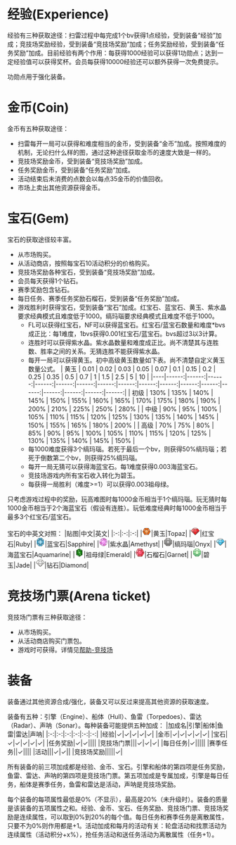 # 经验(Experience)
经验有三种获取途径：扫雷过程中每完成1个bv获得1点经验，受到装备“经验”加成；竞技场奖励经验，受到装备“竞技场奖励”加成；任务奖励经验，受到装备“任务奖励”加成。目前经验有两个作用：每获得1000经验可以获得1功勋点；达到一定经验值可以获得奖杯。会员每获得10000经验还可以额外获得一次免费提示。

功勋点用于强化装备。

# 金币(Coin)
金币有五种获取途径：
- 扫雷每开一局可以获得和难度相当的金币，受到装备“金币”加成。按照难度的机制，无论扫什么样的图，通过这种途径获取金币的速度大致是一样的。
- 竞技场奖励金币，受到装备“竞技场奖励”加成。
- 任务奖励金币，受到装备“任务奖励”加成。
- 活动结束后未消费的点数会以每点35金币的价值回收。
- 市场上卖出其他资源获得金币。

# 宝石(Gem)
宝石的获取途径较丰富。
- 从市场购买。
- 从活动商店，按照每宝石10活动积分的价格购买。
- 竞技场奖励各种宝石，受到装备“竞技场奖励”加成。
- 会员每天获得1个钻石。
- 赛季奖励包含钻石。
- 每日任务、赛季任务奖励石榴石，受到装备“任务奖励”加成。
- 游戏胜利时获得宝石，受到装备“宝石”加成。红宝石、蓝宝石、黄玉、紫水晶要求经典模式且难度低于1000。缟玛瑙要求经典模式且难度不低于1000。
  - FL可以获得红宝石，NF可以获得蓝宝石。红宝石/蓝宝石数量和难度*bvs成正比：每1难度，1bvs获得0.001红宝石/蓝宝石。bvs超过3以3计算。
  - 连胜时可以获得紫水晶。紫水晶数量和难度成正比。尚不清楚其与连胜数、胜率之间的关系。无猜连胜不能获得紫水晶。
  - 每开一局可以获得黄玉。初中高级黄玉数量如下表。尚不清楚自定义黄玉数量公式。
    | 黄玉 | 0.01 | 0.02 | 0.03 | 0.05 | 0.07 | 0.1  | 0.15 | 0.2  | 0.25 | 0.35 | 0.5  | 0.7  | 1    | 1.5  | 2.5  | 5    | 10   |
    |----|------:|------:|------:|------:|------:|------:|------:|------:|------:|------:|------:|------:|------:|------:|------:|------:|------:|
    | 初级 | 130% | 135% | 140% | 145% | 150% | 155% | 160% | 165% | 170% | 175% | 180% | 190% | 200% | 210% | 225% | 250% | 280% |
    | 中级 | 90%  | 95%  | 100% | 105% | 110% | 115% | 120% | 125% | 130% | 135% | 140% | 145% | 150% | 155% | 165% | 180% | 200% |
    | 高级 | 70%  | 75%  | 80%  | 85%  | 90%  | 95%  | 100% | 105% | 110% | 115% | 120% | 125% | 130% | 135% | 140% | 145% | 150% |
  - 每1000难度获得3个缟玛瑙。若死于最后一个bv，则获得50%缟玛瑙；若死于倒数第二个bv，则获得25%缟玛瑙。
  - 每开一局无猜可以获得海蓝宝石。每1难度获得0.003海蓝宝石。
  - 竞技场游戏内所有宝石收入转化为碧玉。
  - 每获得一局胜利（难度>=1）可以获得0.003祖母绿。
  

只考虑游戏过程中的奖励，玩高难图时每1000金币相当于1个缟玛瑙。玩无猜时每1000金币相当于2个海蓝宝石（假设有连胜）。玩低难度经典时每1000金币相当于最多3个红宝石/蓝宝石。

宝石的中英文对照：
|贴图|中文|英文|
|:-:|:-:|:-:|
|<img src="https://github.com/putianyi889/Minesweeper-makes-me-happy/blob/main/wiki/images/wom/1.svg" width=20>|黄玉|Topaz|
|<img src="https://github.com/putianyi889/Minesweeper-makes-me-happy/blob/main/wiki/images/wom/2.svg" width=20>|红宝石|Ruby|
|<img src="https://github.com/putianyi889/Minesweeper-makes-me-happy/blob/main/wiki/images/wom/3.svg" width=20>|蓝宝石|Sapphire|
|<img src="https://github.com/putianyi889/Minesweeper-makes-me-happy/blob/main/wiki/images/wom/4.svg" width=20>|紫水晶|Amethyst|
|<img src="https://github.com/putianyi889/Minesweeper-makes-me-happy/blob/main/wiki/images/wom/5.svg" width=20>|缟玛瑙|Onyx|
|<img src="https://github.com/putianyi889/Minesweeper-makes-me-happy/blob/main/wiki/images/wom/6.svg" width=20>|海蓝宝石|Aquamarine|
|<img src="https://github.com/putianyi889/Minesweeper-makes-me-happy/blob/main/wiki/images/wom/7.svg" width=20>|祖母绿|Emerald|
|<img src="https://github.com/putianyi889/Minesweeper-makes-me-happy/blob/main/wiki/images/wom/8.svg" width=20>|石榴石|Garnet|
|<img src="https://github.com/putianyi889/Minesweeper-makes-me-happy/blob/main/wiki/images/wom/9.svg" width=20>|碧玉|Jade|
|<img src="https://github.com/putianyi889/Minesweeper-makes-me-happy/blob/main/wiki/images/wom/10.svg" width=20>|钻石|Diamond|

# 竞技场门票(Arena ticket)
竞技场门票有三种获取途径：
- 从市场购买。
- 从活动商店购买门票包。
- 游戏时可获得。详情见[帮助-竞技场](https://minesweeper.online/cn/help/arena)

# 装备
装备通过其他资源合成/强化，装备又可以反过来提高其他资源的获取速度。

装备有五种：引擎（Engine）、船体（Hull）、鱼雷（Torpedoes）、雷达（Radar）、声呐（Sonar）。每种装备可能提供五种加成：
|加成名|引擎|船体|鱼雷|雷达|声呐|
|:-:|:-:|:-:|:-:|:-:|:-:|
|经验|✓|✓|✓|✓|✓|
|金币|✓|✓|✓|✓|✓|
|宝石|✓|✓|✓|✓|✓|
|任务奖励|✓|✓||||
|竞技场门票|||✓|✓|✓|
|每日任务|✓|||||
|赛季任务||✓||||
|活动|||✓|✓||
|竞技场奖励|||||✓|

所有装备的前三项加成都是经验、金币、宝石。引擎和船体的第四项是任务奖励，鱼雷、雷达、声呐的第四项是竞技场门票。第五项加成是专属加成，引擎是每日任务，船体是赛季任务，鱼雷和雷达是活动，声呐是竞技场奖励。

每个装备的每项属性最低是0%（不显示），最高是20%（未升级时）。装备的质量是该装备的五项属性之和。经验、金币、宝石、任务奖励、竞技场门票、竞技场奖励是连续属性，可以取到0%到20%的每个值。每日任务和赛季任务是离散属性，只要不为0%则作用都是+1。活动加成和每月的活动有关：轮盘活动和找票活动为连续属性（活动积分+x%），抢任务活动和送任务活动为离散属性（任务+1）。